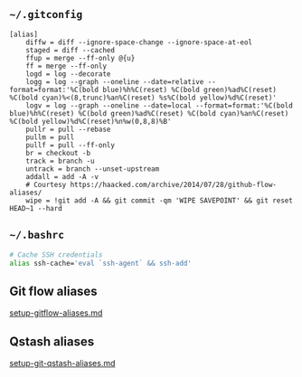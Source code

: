 ## `~/.gitconfig`
```
[alias]
	diffw = diff --ignore-space-change --ignore-space-at-eol
	staged = diff --cached
	ffup = merge --ff-only @{u}
	ff = merge --ff-only
	logd = log --decorate
	logg = log --graph --oneline --date=relative --format=format:'%C(bold blue)%h%C(reset) %C(bold green)%ad%C(reset) %C(bold cyan)%<(8,trunc)%an%C(reset) %s%C(bold yellow)%d%C(reset)'
	logv = log --graph --oneline --date=local --format=format:'%C(bold blue)%h%C(reset) %C(bold green)%ad%C(reset) %C(bold cyan)%an%C(reset) %C(bold yellow)%d%C(reset)%n%w(0,8,8)%B'
	pullr = pull --rebase
	pullm = pull
	pullf = pull --ff-only
	br = checkout -b
	track = branch -u
	untrack = branch --unset-upstream
	addall = add -A -v
	# Courtesy https://haacked.com/archive/2014/07/28/github-flow-aliases/
	wipe = !git add -A && git commit -qm 'WIPE SAVEPOINT' && git reset HEAD~1 --hard
```

## `~/.bashrc`
```bash
# Cache SSH credentials
alias ssh-cache='eval `ssh-agent` && ssh-add'
```

## Git flow aliases
[setup-gitflow-aliases.md](./setup-gitflow-aliases.md)

## Qstash aliases
[setup-git-qstash-aliases.md](./setup-git-qstash-aliases.md)
